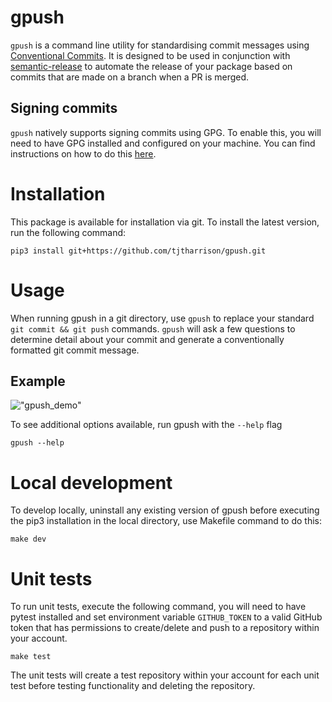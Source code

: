 # gpush

`gpush` is a command line utility for standardising commit messages using [Conventional Commits](https://www.conventionalcommits.org/en/v1.0.0/). It is designed to be used in conjunction with [semantic-release](https://semantic-release.gitbook.io/semantic-release/usage/configuration) to automate the release of your package based on commits that are made on a branch when a PR is merged.

## Signing commits

`gpush` natively supports signing commits using GPG. To enable this, you will need to have GPG installed and configured on your machine. You can find instructions on how to do this [here](https://docs.github.com/en/github/authenticating-to-github/managing-commit-signature-verification/generating-a-new-gpg-key).

# Installation

This package is available for installation via git. To install the latest version, run the following command:

```
pip3 install git+https://github.com/tjtharrison/gpush.git
```

# Usage

When running gpush in a git directory, use `gpush` to replace your standard `git commit && git push` commands. `gpush` will ask a few questions to determine detail about your commit and generate a conventionally formatted git commit message.

## Example

!["gpush_demo"](docs/gpush_demo.gif)

To see additional options available, run gpush with the  `--help` flag

```
gpush --help
```

# Local development

To develop locally, uninstall any existing version of gpush before executing the pip3 installation in the local directory, use Makefile command to do this:

```
make dev
```

# Unit tests

To run unit tests, execute the following command, you will need to have pytest installed and set environment variable `GITHUB_TOKEN` to a valid GitHub token that has permissions to create/delete and push to a repository within your account.

```
make test
```

The unit tests will create a test repository within your account for each unit test before testing functionality and deleting the repository.
